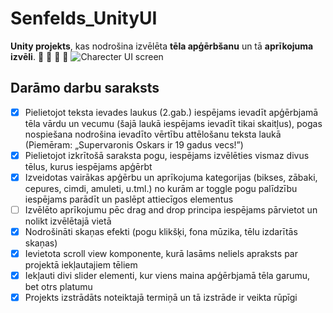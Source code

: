 # Senfelds_UnityUI
**Unity projekts**, kas nodrošina izvēlēta **tēla apģērbšanu** un tā **aprīkojuma izvēli**. :tophat: :shirt: :jeans: :shoe:
![Charecter UI screen](https://i.imgur.com/w2rXT57.png)

## Darāmo darbu saraksts
- [x] Pielietojot teksta ievades laukus (2.gab.) iespējams ievadīt apģērbjamā tēla vārdu un vecumu
      (šajā laukā iespējams ievadīt tikai skaitļus), pogas nospiešana nodrošina ievadīto vērtību
      attēlošanu teksta laukā (Piemēram: „Supervaronis Oskars ir 19 gadus vecs!”)
- [x] Pielietojot izkrītošā saraksta pogu, iespējams izvēlēties vismaz divus tēlus, kurus iespējams
      apģērbt
- [x] Izveidotas vairākas apģērbu un aprīkojuma kategorijas (bikses, zābaki, cepures, cimdi, amuleti,
      u.tml.) no kurām ar toggle pogu palīdzību iespējams parādīt un paslēpt attiecīgos elementus
- [ ] Izvēlēto aprīkojumu pēc drag and drop principa iespējams pārvietot un nolikt izvēlētajā vietā
- [x] Nodrošināti skaņas efekti (pogu klikšķi, fona mūzika, tēlu izdarītās skaņas)
- [x] Ievietota scroll view komponente, kurā lasāms neliels apraksts par projektā iekļautajiem tēliem
- [X] Iekļauti divi slider elementi, kur viens maina apģērbjamā tēla garumu, bet otrs platumu
- [X] Projekts izstrādāts noteiktajā termiņā un tā izstrāde ir veikta rūpīgi

